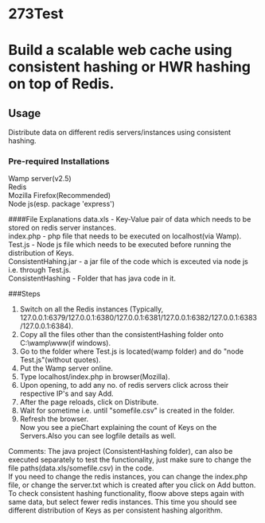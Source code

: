 # 273Test  
# Build a scalable web cache using consistent hashing or HWR hashing on top of Redis.  

## Usage  
Distribute data on different redis servers/instances using consistent hashing.  
### Pre-required Installations  
Wamp server(v2.5)  
Redis  
Mozilla Firefox(Recommended)  
Node js(esp. package 'express')  

####File Explanations
data.xls - Key-Value pair of data which needs to be stored on redis server instances.  
index.php - php file that needs to be executed on localhost(via Wamp).  
Test.js - Node js file which needs to be executed before running the distribution of Keys.    
ConsistentHahing.jar - a jar file of the code which is exceuted via node js i.e. through Test.js.   
ConsistentHashing - Folder that has java code in it.  

###Steps
1) Switch on all the Redis instances (Typically, 127.0.0.1:6379/127.0.0.1:6380/127.0.0.1:6381/127.0.0.1:6382/127.0.0.1:6383/127.0.0.1:6384).  
2) Copy all the files other than the consistentHashing folder onto C:\wamp\www(if windows).   
3) Go to the folder where Test.js is located(wamp folder) and do "node Test.js"(without quotes).  
4) Put the Wamp server online.  
5) Type localhost/index.php in browser(Mozilla).    
6) Upon opening, to add any no. of redis servers click across their respective IP's and say Add.  
7) After the page reloads, click on Distribute.  
8) Wait for sometime i.e. until "somefile.csv" is created in the folder.  
9) Refresh the browser.  
Now you see a pieChart explaining the count of Keys on the Servers.Also you can see logfile details as well.  

Comments: The java project (ConsistentHashing folder), can also be executed separately to test the functionality, just make sure to change the file paths(data.xls/somefile.csv) in the code.  
If you need to change the redis instances, you can change the index.php file, or change the server.txt which is created after you click on Add button.  
To check consistent hashing functionality, floow above steps again with same data, but select fewer redis instances. This time you should see different distribution of Keys as per consistent hashing algorithm.  

